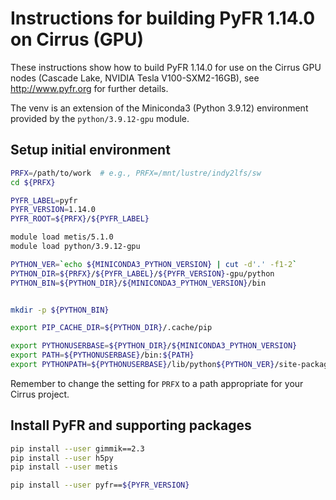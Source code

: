 Instructions for building PyFR 1.14.0 on Cirrus (GPU)
=====================================================

These instructions show how to build PyFR 1.14.0 for use on the Cirrus GPU nodes (Cascade Lake, NVIDIA Tesla V100-SXM2-16GB),
see http://www.pyfr.org for further details. 

The venv is an extension of the Miniconda3 (Python 3.9.12) environment provided by the `python/3.9.12-gpu` module.


Setup initial environment
-------------------------

```bash
PRFX=/path/to/work  # e.g., PRFX=/mnt/lustre/indy2lfs/sw
cd ${PRFX}

PYFR_LABEL=pyfr
PYFR_VERSION=1.14.0
PYFR_ROOT=${PRFX}/${PYFR_LABEL}

module load metis/5.1.0
module load python/3.9.12-gpu

PYTHON_VER=`echo ${MINICONDA3_PYTHON_VERSION} | cut -d'.' -f1-2`
PYTHON_DIR=${PRFX}/${PYFR_LABEL}/${PYFR_VERSION}-gpu/python
PYTHON_BIN=${PYTHON_DIR}/${MINICONDA3_PYTHON_VERSION}/bin


mkdir -p ${PYTHON_BIN}

export PIP_CACHE_DIR=${PYTHON_DIR}/.cache/pip

export PYTHONUSERBASE=${PYTHON_DIR}/${MINICONDA3_PYTHON_VERSION}
export PATH=${PYTHONUSERBASE}/bin:${PATH}
export PYTHONPATH=${PYTHONUSERBASE}/lib/python${PYTHON_VER}/site-packages:${PYTHONPATH}
```

Remember to change the setting for `PRFX` to a path appropriate for your Cirrus project.


Install PyFR and supporting packages
------------------------------------

```bash
pip install --user gimmik==2.3
pip install --user h5py
pip install --user metis

pip install --user pyfr==${PYFR_VERSION}
```
